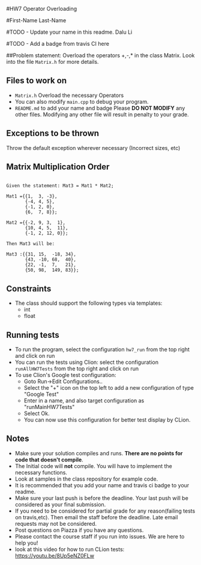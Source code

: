 #HW7 Operator Overloading 

#First-Name Last-Name

#TODO - Update your name in this readme.
Dalu Li

#TODO - Add a badge from travis CI here

##Problem statement:
Overload the operators +,-,* in the class Matrix. Look into the file `Matrix.h` for more details.

 
## Files to work on
* `Matrix.h` Overload the necessary Operators
* You can also modify `main.cpp` to debug your program.
* `README.md` to add your name and badge
Please **DO NOT MODIFY** any other files. Modifying any other file will result in penalty to your grade.
      
## Exceptions to be thrown
Throw the default exception wherever necessary (Incorrect sizes, etc)

## Matrix Multiplication Order
```

Given the statement: Mat3 = Mat1 * Mat2;

Mat1 ={{1,  3, -3},
       {-4, 4, 5},
       {-1, 2, 0},
       {6,  7, 8}};

Mat2 ={{-2, 9, 3,  1},
       {10, 4, 5,  11},
       {-1, 2, 12, 0}};

Then Mat3 will be:

Mat3 :{{31, 15,  -18, 34},
       {43, -10, 68,  40},
       {22, -1,  7,   21},
       {50, 98,  149, 83}};

```
## Constraints 
* The class should support the following types via templates:
    * int
    * float


## Running tests
* To run the program, select the configuration `hw7_run` from the top right and click on run
* You can run the tests using Clion: select the configuration `runAllHW7Tests` from the top right and click on run
* To use Clion's Google test configuration:
    * Goto Run->Edit Configurations..
    * Select the "+" icon on the top left to add a new configuration of type "Google Test"
    * Enter in a name, and also target configuration as "runMainHW7Tests"
    * Select Ok.
    * You can now use this configuration for better test display by CLion.

## Notes
* Make sure your solution compiles and runs. **There are no points for code that doesn't compile**.
* The Initial code will **not** compile. You will have to implement the necessary functions.
* Look at samples in the class repository for example code.
* It is recommended that you add your name and travis ci badge to your readme.
* Make sure your last push is before the deadline. Your last push will be considered as your final submission.
* If you need to be considered for partial grade for any reason(failing tests on travis,etc). Then email the staff before the deadline. Late email requests may not be considered.
* Post questions on Piazza if you have any questions.
* Please contact the course staff if you run into issues. We are here to help you!
* look at this video for how to run CLion tests: https://youtu.be/8Up5eNZ0FLw

